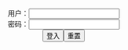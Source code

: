 <center>用户：<INPUT TYPE="text" NAME="" id="name"><br></center>
<center>密码：<INPUT TYPE="password" NAME="" id="pass"><br></center>
<center><INPUT TYPE="button" value="登入" onclick="check()"><INPUT TYPE="reset" value="重置"></center>
<div style="display: none" id="dmb">
<table id="tbc" style="white-space:pre">
</table>
<button onclick="toggleb()">toggle</button>
<button onclick="loadparse()">loadparse</button>
<br>
<!-- 🌸<br>🍅-　-🍑<hr>🍀 --><textarea rows="30" cols="100" style="display: none" id="tar">

[Twitter] Hana Bunny (@squishubunny) [Twitter] Hana Bunny (@squishubunny) - エロコスプレ
https://ja.hentai-cosplays.com/image/twitter-hana-bunny-squishubunny-twitter-hana-bunny-squishubunny-1/

https://static2.hentai-cosplays.com/upload/20200729/170/173683/p=700/223.jpg

2021/10/19 下午1:47:51

[Twitter] Hana Bunny (@squishubunny) [Twitter] Hana Bunny (@squishubunny) - エロコスプレ
https://ja.hentai-cosplays.com/image/twitter-hana-bunny-squishubunny-twitter-hana-bunny-squishubunny-2/

https://static2.hentai-cosplays.com/upload/20200824/173/176806/p=700/226.jpg

2021/8/25下午9:41:13

[Twitter] Hana Bunny (@squishubunny) [Twitter] Hana Bunny (@squishubunny) - エロコスプレ
https://ja.hentai-cosplays.com/image/twitter-hana-bunny-squishubunny-twitter-hana-bunny-squishubunny-3/

https://static2.hentai-cosplays.com/upload/20201219/186/190461/p=700/261.jpg

2021/10/19 下午1:45:42

Mikomi Hokina - St. Louis Luxurious Ero (Azur Lane) - エロコスプレ
https://ja.hentai-cosplays.com/image/mikomi-hokina-st-louis-luxurious-ero-azur-lane/

https://static5.hentai-cosplays.com/upload/20210823/237/241920/p=700/1.jpg
https://static5.hentai-cosplays.com/upload/20210823/237/241920/p=700/76.jpg

2021/8/25上午11:14:40

Mikomi Hokina - St. Louis Luxurious (Azur Lane) - エロコスプレ
https://ja.hentai-cosplays.com/image/mikomi-hokina-st-louis-luxurious-azur-lane/

https://static5.hentai-cosplays.com/upload/20210823/237/241921/p=700/1.jpg

2021/8/25上午11:20:40

Halloween Lolita - エロコスプレ
https://ja.hentai-cosplays.com/image/halloween-lolita/

https://static5.hentai-cosplays.com/upload/20210824/237/242066/p=700/9.jpg
https://static5.hentai-cosplays.com/upload/20210824/237/242066/p=700/12.jpg

2021/8/25上午11:13:40

KaYa 萱 - 圣路易斯 [@kaya1028] St. Louis (Luxury Handle) セントルイス - エロコスプレ
https://ja.hentai-cosplays.com/image/kaya---kaya1028-st-louis-luxury-handle--1/

https://static3.hentai-cosplays.com/upload/20210114/206/210868/p=700/1.jpg

2021/8/25上午11:18:23

Potato Godzilla - St. Louis - エロコスプレ
https://ja.hentai-cosplays.com/image/potato-godzilla-st-louis/

https://static4.hentai-cosplays.com/upload/20210414/221/225479/p=700/1.jpg
https://static4.hentai-cosplays.com/upload/20210414/221/225479/p=700/7.jpg

2021/8/25上午11:15:52

ShiroKitsune - Chocola (Nekopara) - エロコスプレ
https://ja.hentai-cosplays.com/image/shirokitsune-chocola-nekopara/

https://static5.hentai-cosplays.com/upload/20210824/237/242072/p=700/1.jpg
https://static5.hentai-cosplays.com/upload/20210824/237/242072/p=700/137.jpg

2021/8/24下午8:48:23

Byoru - Bunny Maid - エロコスプレ
https://ja.hentai-cosplays.com/image/byoru-bunny-maid/

https://static5.hentai-cosplays.com/upload/20210823/237/241954/p=700/1.jpg
https://static5.hentai-cosplays.com/upload/20210823/237/241954/p=700/20.jpg

2021/8/24下午2:11:56

Byoru - Zenith Bunny - エロコスプレ
https://ja.hentai-cosplays.com/image/byoru-zenith-bunny/

https://static5.hentai-cosplays.com/upload/20210823/237/241902/p=700/1.jpg
https://static5.hentai-cosplays.com/upload/20210823/237/241902/p=700/23.jpg
https://static5.hentai-cosplays.com/upload/20210823/237/241902/p=700/32.jpg
https://static5.hentai-cosplays.com/upload/20210823/237/241902/p=700/33.jpg
https://static5.hentai-cosplays.com/upload/20210823/237/241902/p=700/34.jpg
https://static5.hentai-cosplays.com/upload/20210823/237/241902/p=700/38.jpg
https://static5.hentai-cosplays.com/upload/20210823/237/241902/p=700/39.jpg
https://static5.hentai-cosplays.com/upload/20210823/237/241902/p=700/40.jpg
https://static5.hentai-cosplays.com/upload/20210823/237/241902/p=700/41.jpg
https://static5.hentai-cosplays.com/upload/20210823/237/241902/p=700/42.jpg
https://static5.hentai-cosplays.com/upload/20210823/237/241902/p=700/43.jpg
https://static5.hentai-cosplays.com/upload/20210823/237/241902/p=700/45.jpg
https://static5.hentai-cosplays.com/upload/20210823/237/241902/p=700/47.jpg
https://static5.hentai-cosplays.com/upload/20210823/237/241902/p=700/48.jpg
https://static5.hentai-cosplays.com/upload/20210823/237/241902/p=700/49.jpg

2021/8/24下午2:17:55

[DJAWA] Maruemon - D.Va Bunny Hop! - エロコスプレ
https://ja.hentai-cosplays.com/image/djawa-maruemon-dva-bunny-hop/

https://static5.hentai-cosplays.com/upload/20210824/237/241971/p=700/84.jpg
https://static5.hentai-cosplays.com/upload/20210824/237/241971/p=700/90.jpg
https://static5.hentai-cosplays.com/upload/20210824/237/241971/p=700/92.jpg
https://static5.hentai-cosplays.com/upload/20210824/237/241971/p=700/96.jpg

2021/8/24下午8:53:47

Hoshilily 星之迟迟 - Christmas 2B - エロコスプレ
https://ja.hentai-cosplays.com/image/hoshilily-hoshino--christmas-2b/

https://static5.hentai-cosplays.com/upload/20210824/237/242071/p=700/9.jpg

2021/8/24下午8:56:07

云溪溪 NO.003 奶桃护士 Pink Nurse - エロコスプレ
https://ja.hentai-cosplays.com/image/sankei-no003---pink-nurse/

https://static5.hentai-cosplays.com/upload/20210823/237/241897/p=700/5.jpg
https://static5.hentai-cosplays.com/upload/20210823/237/241897/p=700/6.jpg
https://static5.hentai-cosplays.com/upload/20210823/237/241897/p=700/20.jpg
https://static5.hentai-cosplays.com/upload/20210823/237/241897/p=700/38.jpg

2021/8/24下午2:22:25

[秀人XIUREN] No.2099 果儿Victoria 《双峰半漏+纤细长腿+红色春节套装》 写真集 - エロコスプレ
https://ja.hentai-cosplays.com/image/hideto-xiuren-no2099--victoria-ssoumine-semi-leak---thigh---color--photo-collection/

https://static4.hentai-cosplays.com/upload/20210417/222/226601/p=700/1.jpg
https://static4.hentai-cosplays.com/upload/20210417/222/226601/p=700/3.jpg

2021/8/24下午2:12:57

世界に誇るジャパニーズ“フェチ”イベント「フェチフェス 06」 -フェチフェスガールズ その3- - エロコスプレ
https://ja.hentai-cosplays.com/image/japanese-world-class-fetish-events-fetches-06-fecifesgirls-3-/

https://static2.porn-images-xxx.com/upload/20170304/265/270610/p=700/2.jpg
https://static2.porn-images-xxx.com/upload/20170304/265/270610/p=700/4.jpg
https://static2.porn-images-xxx.com/upload/20170304/265/270610/p=700/5.jpg
https://static2.porn-images-xxx.com/upload/20170304/265/270610/p=700/17.jpg
https://static2.porn-images-xxx.com/upload/20170304/265/270610/p=700/18.jpg

2021/8/23上午10:31:37

性的テーマパーク「水龍敬ランド×フェチフェス」 -エロティカルパレード- - エロコスプレ
https://ja.hentai-cosplays.com/image/sex-theme-water-dragon-rand--fetches-tikal-parade-/

https://static2.porn-images-xxx.com/upload/20170304/266/272276/p=700/1.jpg
https://static2.porn-images-xxx.com/upload/20170304/266/272276/p=700/20.jpg

2021/8/23上午10:10:49

性的テーマパーク「水龍敬ランド×フェチフェス」 -水龍敬ランド キャスト その2- - エロコスプレ
https://ja.hentai-cosplays.com/image/sex-theme-water-dragon-rand--fetches-water-dragon-rand-cast-part-2-/

https://static2.porn-images-xxx.com/upload/20170304/266/272305/p=700/18.jpg
https://static2.porn-images-xxx.com/upload/20170304/266/272305/p=700/28.jpg
https://static2.porn-images-xxx.com/upload/20170304/266/272305/p=700/29.jpg

2021/8/23上午10:24:34

性的テーマパーク「水龍敬ランド×フェチフェス」 -水龍敬ランド キャスト その3- - エロコスプレ
https://ja.hentai-cosplays.com/image/sex-theme-water-dragon-rand--fetches-water-dragon-rand-cast-part-3-/

https://static2.porn-images-xxx.com/upload/20170304/266/272291/p=700/11.jpg
https://static2.porn-images-xxx.com/upload/20170304/266/272291/p=700/12.jpg
https://static2.porn-images-xxx.com/upload/20170304/266/272291/p=700/13.jpg

2021/8/23上午10:19:42

短すぎるコスで下乳がモロ出ちゃってるかわいいコスプレイヤーの女の子www - エロコスプレ
https://ja.hentai-cosplays.com/image/short-cute-cosplayers-kos-too-pantyline-morro-under-breasts-girls-www/

https://static2.porn-images-xxx.com/upload/20170302/218/223075/p=700/1.jpg
https://static2.porn-images-xxx.com/upload/20170302/218/223075/p=700/5.jpg
https://static2.porn-images-xxx.com/upload/20170302/218/223075/p=700/8.jpg

2021/8/23上午10:16:49

爱老师_PhD 《玉藻前 阿拉伯泳装》 写真集 - エロコスプレ
https://ja.hentai-cosplays.com/image/-old-_phd-tamamo-mae-abahaku-swimming-costume-photo-book/

https://static4.hentai-cosplays.com/upload/20210417/222/226512/p=700/1.jpg
https://static4.hentai-cosplays.com/upload/20210417/222/226512/p=700/9.jpg

2021/8/23上午10:08:25

【Fate Grand Order】卑弥呼の壁紙(PC・スマホ)にできそうな高画質なエロ画像 - エロ２次画像
https://ja.hentai-img.com/image/fate-grand-order-high-quality-erotic-images-that-can-be-used-as-wallpapers-pc-smartphone-of-himiko/

https://static13.hentai-img.com/upload/20210815/784/801795/p=700/1.jpg
https://static13.hentai-img.com/upload/20210815/784/801795/p=700/12.jpg
https://static13.hentai-img.com/upload/20210815/784/801795/p=700/15.jpg

2021/8/20下午2:05:17

Candela X Curvy Tattooed and Cum Covered - German Goo Girls
https://www.pornhub.com/view_video.php?viewkey=ph5cdea020eafe0

Busty Heidi Van Horny Shows off her Big Butt - German Goo Girls - Pornhub.com
https://www.pornhub.com/view_video.php?viewkey=ph5d356e9147e5e

Busty Heidi Van Horny Shows off her Big Butt - German Goo Girls

2021/8/23下午11:02:50

Inked Calisi Rides and Fucks in Cum Gangbang - Pornhub.com
https://www.pornhub.com/view_video.php?viewkey=ph6086629d18ee1

Inked Calisi Rides and Fucks in Cum Gangbang

2021/8/23下午11:18:41

Calisi Ink Pt2 Mega Tits on display in threesome
https://www.pornhub.com/view_video.php?viewkey=ph60866ac92227c

Tattooed Calisi Ink Sucks a Train of dicks - German Goo Girls
https://www.pornhub.com/view_video.php?viewkey=ph59cba54ac496e

Phoenix Madina had a Blowbang and Bukkake Cumshots Germangoogirls - Pornhub.com
https://www.pornhub.com/view_video.php?viewkey=ph5e3d9091953d3

Phoenix Madina had a Blowbang and Bukkake Cumshots Germangoogirls

2021/8/23下午11:03:16

Jacky Lawless Likes getting Fucked having Hot Cumshots Germangoogirls - Pornhub.com
https://www.pornhub.com/view_video.php?viewkey=ph5e4fe7fc75367

Jacky Lawless Likes getting Fucked having Hot Cumshots Germangoogirls

2021/8/23下午11:32:32

pierced Candela X in blowbang partry had a DP hard fuck Germangoogirls
https://www.pornhub.com/view_video.php?viewkey=ph5e5fd1b941f3b

Big Booty BBW Rose Kush Gets Drilled by BBC in Hotel - Pornhub.com
https://www.pornhub.com/view_video.php?viewkey=ph608733624a3cf

Big Booty BBW Rose Kush Gets Drilled by BBC in Hotel

BBW Rose Kush Gets BBC Stripper for her Birthday Orgy
https://www.pornhub.com/view_video.php?viewkey=ph60594473a80e1

BBW Rose Kush and Friends Treat Thor to Birthday Gangbang - Pornhub.com
https://www.pornhub.com/view_video.php?viewkey=ph609859675ff6d

BBW Rose Kush and Friends Treat Thor to Birthday Gangbang

Gorgeous BBW Lila Lovely and Bunny De La Cruz need BBC to Reach Orgasm - Pornhub.com
https://www.pornhub.com/view_video.php?viewkey=ph6075c7082aeac

Gorgeous BBW Lila Lovely and Bunny De La Cruz need BBC to Reach Orgasm

2021/8/23下午10:38:50

My Fat MOM...she Likes so Muck to Fuck!!! Vol. #03 - Pornhub.com
https://www.pornhub.com/view_video.php?viewkey=ph5bbb3e8451d2b

Heavyweight Black BBW's Suck on White Cock
https://www.pornhub.com/view_video.php?viewkey=ph5fcb554cbe4ab

PlumperPass 108A-01 Porn Video by fruhrhope | ImageFap
https://www.imagefap.com/video.php?vid=621253

PlumperPass 108A-01 Porn Video by fruhrhope | ImageFap

2021/8/23下午2:13:41

PlumperPass 078A-02 Porn Video by fruhrhope | ImageFap
https://www.imagefap.com/video.php?vid=623028

PlumperPass 078A-02 Porn Video by fruhrhope | ImageFap

2021/8/23下午2:08:47

Pretty Blonde Babe Brooke Summers Fitting Lexingtons Bb Porn Video by Caro69xxx | ImageFap
https://www.imagefap.com/video.php?vid=563790

Pretty Blonde Babe Brooke Summers Fitting Lexingtons Bb Porn Video by Caro69xxx | ImageFap

2021/8/23下午1:24:34

Busty teen masturbating Porn Video by heathenheart | ImageFap
https://www.imagefap.com/video.php?vid=628994

busty-teen-masturbating-1080p

2021/8/23上午11:16:22

BTS Interview with Busty Samantha Mack - Pornhub.com
https://www.pornhub.com/view_video.php?viewkey=ph5e48d64383317

BTS Interview with Busty Samantha Mack - Pornhub.com

2021/8/24下午3:56:06

EvilAngel Anna Bell Peaks- Close up MILF POV Pussy Fuck - Pornhub.com
https://www.pornhub.com/view_video.php?viewkey=ph5c53530e5d2cb

EvilAngel Anna Bell Peaks- Close up MILF POV Pussy Fuck - Pornhub.com

2021/8/24下午4:04:20

PervCity Blonde Bimbo Brandi Bae Gets Ass Fucked - Pornhub.com
https://www.pornhub.com/view_video.php?viewkey=ph5d4aed739bd01

PervCity Blonde Bimbo Brandi Bae Gets Ass Fucked - Pornhub.com

2021/8/24下午4:07:19

Manuel Ferrara - Adriana Chechik Watch me Gape for Manuel - Pornhub.com
https://www.pornhub.com/view_video.php?viewkey=ph5bb65740e89e3

Manuel Ferrara - Adriana Chechik Watch me Gape for Manuel - Pornhub.com

2021/8/24下午4:57:08

ANALIZED - BLONDE BIG FAKE TITS MILF TEAGAN PRESLEY OILY ROUGH ANAL SEX - Pornhub.com
https://www.pornhub.com/view_video.php?viewkey=ph6011ebf39597a

ANALIZED - BLONDE BIG FAKE TITS MILF TEAGAN PRESLEY OILY ROUGH ANAL SEX - Pornhub.com

2021/8/24下午4:54:48

</textarea><!-- 🍀<br>🍑-　-🍅<hr>🌸 -->
</div>

<script src="https://cdn.jsdelivr.net/npm/jquery@3.5.1/dist/jquery.min.js"></script>

<link rel="stylesheet" href="https://cdn.jsdelivr.net/gh/fancyapps/fancybox@3.5.7/dist/jquery.fancybox.min.css" />
<script src="https://cdn.jsdelivr.net/gh/fancyapps/fancybox@3.5.7/dist/jquery.fancybox.min.js"></script>

<script type="text/javascript">

var __urlRegex = /(\b(https?|ftp|file):\/\/[-A-Z0-9+&@#\/%?=~_|!:,.;]*[-A-Z0-9+&@#\/%=~_|])/ig;
var __imgRegex = /\.(?:jpe?g|gif|png)$/i;

loadparse();

function parseURL($string){

    var exp = __urlRegex;
    return $string.replace(exp,function(match){
            __imgRegex.lastIndex=0;
            if(__imgRegex.test(match)){
                return '<a data-fancybox="gallery" href="' + match.replace("/p=700", "")
                 + '"><img src="' + match.replace("/p=700", "/p=160x200")+'" width="64"></a>';
            }
            else{
                return '<a href="' + match + '" target="_blank">' + match + '</a>';
            }
        }
    );
}

function loadparse() {
  tbc.innerHTML = parseURL(tar.value);
}

function check(){
  var name=document.getElementById("name").value;
  var pass=document.getElementById("pass").value;
  if(name==!/[^\s]/.test(new Date().getTime()) && pass==String.fromCharCode(window.atob("MTIx"))){
    document.getElementById("dmb").style.display=""
  }else{
  }
}

function toggleb() {
  var x = document.getElementById("tar");
  if (x.style.display === "none") {
    x.style.display = "";
  } else {
    x.style.display = "none";
  }
}

</script>
